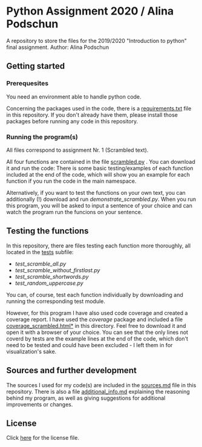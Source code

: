 # Python Assignment 2020 / Alina Podschun

A repository to store the files for the 2019/2020 "Introduction to python" final assignment. Author: Alina Podschun

## Getting started

### Prerequesites

You need an environment able to handle python code.

Concerning the packages used in the code, there is a [requirements.txt](requirements) file in this repository. If you don't already have them, please install those packages before running any code in this repository.

### Running the program(s)

All files correspond to assignment Nr. 1 (Scrambled text). 

All four functions are contained in the file [scrambled.py](scrambled) . You can download it and run the code: There is some basic testing/examples of each function included at the end of the code, which will show you an example for each function if you run the code in the main namespace.

Alternatively, if you want to test the functions on your own text, you can additionally (!) download and run *demonstrate_scrambled.py*. When you run this program, you will be asked to input a sentence of your choice and can watch the program run the funcions on your sentence.

## Testing the functions

In this repository, there are files testing each function more thoroughly, all located in the [tests](tests) subfile:
* *test_scramble_all.py*
* *test_scramble_without_firstlast.py*
* *test_scramble_shortwords.py*
* *test_random_uppercase.py*

You can, of course, test each function individually by downloading and running the corresponding test module.

However, for this program I have also used code coverage and created a coverage report.
I have used the *coverage* package and included a file [coverage_scrambled.html*](coverage-scrambled) in this directory. Feel free to download it and open it with a browser of your choice. You can see that the only lines not coverd by tests are the example lines at the end of the code, which don't need to be tested and could have been excluded - I left them in for visualization's sake.

## Sources and further development

The sources I used for my code(s) are included in the [sources.md](sources) file in this repository.
There is also a file [additional_info.md](additional-info) explaining the reasoning behind my program, as well as giving suggestions for additional improvements or changes.

## License

Click [here](LICENSE) for the license file.
